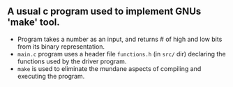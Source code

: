## A usual c program used to implement GNUs 'make' tool.

* Program takes a number as an input, and returns # of high and low bits from its binary representation.
* `main.c` program uses a header file `functions.h` (in `src/` dir) declaring the functions used by the driver program. 
* `make` is used to eliminate the mundane aspects of compiling and executing the program.
